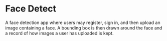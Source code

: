 # Face Detect
A face detection app where users may register, sign in, and then upload an image containing a face. A bounding box is then drawn around the face and a record of how images a user has uploaded is kept.
